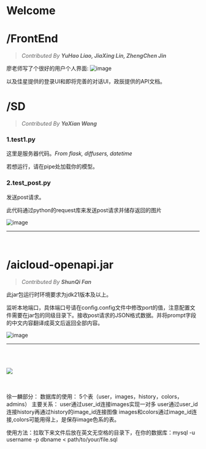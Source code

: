 # Welcome

# /FrontEnd

> *Contributed By **YuHao Liao, JiaXing Lin, ZhengChen Jin***

廖老师写了个很好的用户个人界面:
![image](https://github.com/user-attachments/assets/6f767a83-c3ad-445c-98c6-9a017eb6a765)

以及佳星提供的登录UI和即将完善的对话UI，政辰提供的API文档。

# /SD

> *Contributed By **YaXian Wang***

### 1.test1.py

这里是服务器代码。*From flask, diffusers, datetime*

若想运行，请在pipe处加载你的模型。

### 2.test_post.py

发送post请求。

此代码通过python的request库来发送post请求并储存返回的图片

![image](https://github.com/user-attachments/assets/673d3967-e855-40b9-a5f9-39c56266da1a)


---

<br>

# /aicloud-openapi.jar

> *Contributed By **ShunQi Fan***

此jar包运行时环境要求为jdk21版本及以上。

监听本地端口，具体端口号请在config.config文件中修改port的值，注意配置文件需要在jar包的同级目录下。接收post请求的JSON格式数据。并将prompt字段的中文内容翻译成英文后返回全部内容。

![image](https://github.com/user-attachments/assets/fa97f47d-67b9-44c1-aaef-d686137dc18f)



---

<br><br>

![](https://img0.baidu.com/it/u=4148068778,2767666820&fm=253&fmt=auto&app=138&f=JPEG?w=1339&h=800)


<br><br>
徐一麟部分：
数据库的使用：
5个表（user，images，history，colors，admins）
主要关系：
user通过user_id连接images实现一对多
user通过user_id连接history再通过history的image_id连接图像
images和colors通过image_id连接,colors可能用得上，是保存image色系的表。

使用方法：拉取下来文件后放在英文无空格的目录下，在你的数据库：mysql -u username -p dbname < path/to/your/file.sql





